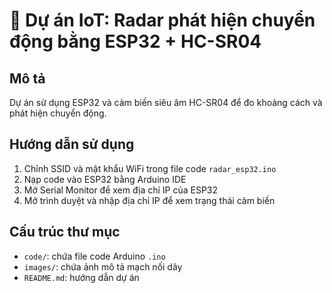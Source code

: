 # 🚨 Dự án IoT: Radar phát hiện chuyển động bằng ESP32 + HC-SR04

## Mô tả
Dự án sử dụng ESP32 và cảm biến siêu âm HC-SR04 để đo khoảng cách và phát hiện chuyển động.

## Hướng dẫn sử dụng
1. Chỉnh SSID và mật khẩu WiFi trong file code `radar_esp32.ino`
2. Nạp code vào ESP32 bằng Arduino IDE
3. Mở Serial Monitor để xem địa chỉ IP của ESP32
4. Mở trình duyệt và nhập địa chỉ IP để xem trạng thái cảm biến

## Cấu trúc thư mục
- `code/`: chứa file code Arduino `.ino`
- `images/`: chứa ảnh mô tả mạch nối dây
- `README.md`: hướng dẫn dự án
